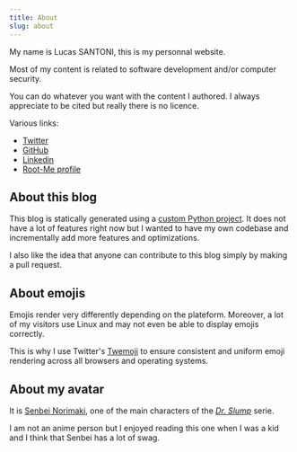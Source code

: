```yaml
---
title: About
slug: about
---
```


My name is Lucas SANTONI, this is my personnal website.

Most of my content is related to software development and/or computer
security.

You can do whatever you want with the content I authored. I always appreciate
to be cited but really there is no licence.

Various links:

* [Twitter](https://twitter.com/geographeur)
* [GitHub](https://github.com/geospace)
* [Linkedin](https://www.linkedin.com/in/lucas1337/)
* [Root-Me profile](https://www.root-me.org/Geographer)

## About this blog

This blog is statically generated using a [custom Python project](https://github.com/Geospace/geoblog).
It does not have a lot of features right now but I wanted to have my own
codebase and incrementally add more features and optimizations.

I also like the idea that anyone can contribute to this blog simply by
making a pull request.

## About emojis

Emojis render very differently depending on the plateform. Moreover, a lot of
my visitors use Linux and may not even be able to display emojis correctly.

This is why I use Twitter's [Twemoji](https://twemoji.twitter.com/) to ensure
consistent and uniform emoji rendering across all browsers and operating
systems.

## About my avatar

It is [Senbei Norimaki](https://drslump.fandom.com/wiki/Senbe_Norimaki), one
of the main characters of the *[Dr. Slump](https://en.wikipedia.org/wiki/Dr._Slump)* serie.

I am not an anime person but I enjoyed reading this one when I was a kid and I
think that Senbei has a lot of swag.